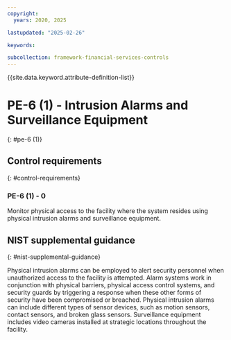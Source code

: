 ```yaml
---
copyright:
  years: 2020, 2025

lastupdated: "2025-02-26"

keywords:

subcollection: framework-financial-services-controls
---
```


{{site.data.keyword.attribute-definition-list}}

# PE-6 (1) -  Intrusion Alarms and Surveillance Equipment
{: #pe-6 (1)}

## Control requirements
{: #control-requirements}



### PE-6 (1) - 0


Monitor physical access to the facility where the system resides using physical intrusion alarms and surveillance equipment.












## NIST supplemental guidance
{: #nist-supplemental-guidance}

Physical intrusion alarms can be employed to alert security personnel when unauthorized access to the facility is attempted. Alarm systems work in conjunction with physical barriers, physical access control systems, and security guards by triggering a response when these other forms of security have been compromised or breached. Physical intrusion alarms can include different types of sensor devices, such as motion sensors, contact sensors, and broken glass sensors. Surveillance equipment includes video cameras installed at strategic locations throughout the facility.
